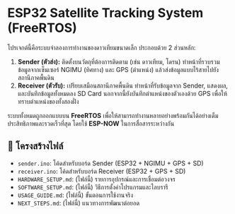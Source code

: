 # ESP32 Satellite Tracking System (FreeRTOS)

โปรเจกต์นี้คือระบบจำลองการทำงานของดาวเทียมขนาดเล็ก ประกอบด้วย 2 ส่วนหลัก:
1.  **Sender (ตัวส่ง):** ติดตั้งบนวัตถุที่ต้องการติดตาม (เช่น ดาวเทียม, โดรน) ทำหน้าที่รวบรวมข้อมูลจากเซ็นเซอร์ NGIMU (ทิศทาง) และ GPS (ตำแหน่ง) แล้วส่งข้อมูลแบบไร้สายไปยังสถานีภาคพื้นดิน
2.  **Receiver (ตัวรับ):** เปรียบเสมือนสถานีภาคพื้นดิน ทำหน้าที่รับข้อมูลจาก Sender, แสดงผล, และบันทึกข้อมูลทั้งหมดลง SD Card นอกจากนี้ยังบันทึกตำแหน่งของตัวเองด้วย GPS เพื่อให้ทราบตำแหน่งของทั้งสองฝั่ง

ระบบทั้งหมดถูกออกแบบบน **FreeRTOS** เพื่อให้สามารถทำงานหลายอย่างพร้อมกันได้อย่างเต็มประสิทธิภาพและรวดเร็วที่สุด โดยใช้ **ESP-NOW** ในการสื่อสารระหว่างกัน

## 📂 โครงสร้างไฟล์

* `sender.ino`: โค้ดสำหรับบอร์ด Sender (ESP32 + NGIMU + GPS + SD)
* `receiver.ino`: โค้ดสำหรับบอร์ด Receiver (ESP32 + GPS + SD)
* `HARDWARE_SETUP.md`: (ไฟล์นี้) รายการอุปกรณ์และการเชื่อมต่อวงจร
* `SOFTWARE_SETUP.md`: (ไฟล์นี้) วิธีการตั้งค่าโปรแกรมและไลบรารี
* `USAGE_GUIDE.md`: (ไฟล์นี้) ขั้นตอนการใช้งานจริง
* `NEXT_STEPS.md`: (ไฟล์นี้) แนวทางการพัฒนาต่อยอด